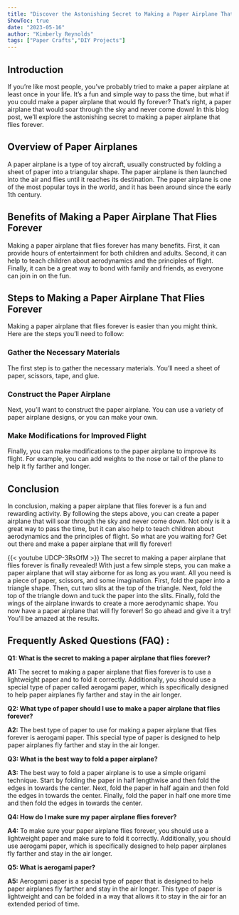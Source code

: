 ```yaml
---
title: "Discover the Astonishing Secret to Making a Paper Airplane That Flies Forever!"
ShowToc: true 
date: "2023-05-16"
author: "Kimberly Reynolds" 
tags: ["Paper Crafts","DIY Projects"]
---
```

## Introduction 

If you’re like most people, you’ve probably tried to make a paper airplane at least once in your life. It’s a fun and simple way to pass the time, but what if you could make a paper airplane that would fly forever? That’s right, a paper airplane that would soar through the sky and never come down! In this blog post, we’ll explore the astonishing secret to making a paper airplane that flies forever. 

## Overview of Paper Airplanes 

A paper airplane is a type of toy aircraft, usually constructed by folding a sheet of paper into a triangular shape. The paper airplane is then launched into the air and flies until it reaches its destination. The paper airplane is one of the most popular toys in the world, and it has been around since the early 1th century. 

## Benefits of Making a Paper Airplane That Flies Forever 

Making a paper airplane that flies forever has many benefits. First, it can provide hours of entertainment for both children and adults. Second, it can help to teach children about aerodynamics and the principles of flight. Finally, it can be a great way to bond with family and friends, as everyone can join in on the fun. 

## Steps to Making a Paper Airplane That Flies Forever 

Making a paper airplane that flies forever is easier than you might think. Here are the steps you’ll need to follow: 

### Gather the Necessary Materials 

The first step is to gather the necessary materials. You’ll need a sheet of paper, scissors, tape, and glue. 

### Construct the Paper Airplane 

Next, you’ll want to construct the paper airplane. You can use a variety of paper airplane designs, or you can make your own. 

### Make Modifications for Improved Flight 

Finally, you can make modifications to the paper airplane to improve its flight. For example, you can add weights to the nose or tail of the plane to help it fly farther and longer. 

## Conclusion 

In conclusion, making a paper airplane that flies forever is a fun and rewarding activity. By following the steps above, you can create a paper airplane that will soar through the sky and never come down. Not only is it a great way to pass the time, but it can also help to teach children about aerodynamics and the principles of flight. So what are you waiting for? Get out there and make a paper airplane that will fly forever!

{{< youtube UDCP-3RsOfM >}} 
The secret to making a paper airplane that flies forever is finally revealed! With just a few simple steps, you can make a paper airplane that will stay airborne for as long as you want. All you need is a piece of paper, scissors, and some imagination. First, fold the paper into a triangle shape. Then, cut two slits at the top of the triangle. Next, fold the top of the triangle down and tuck the paper into the slits. Finally, fold the wings of the airplane inwards to create a more aerodynamic shape. You now have a paper airplane that will fly forever! So go ahead and give it a try! You'll be amazed at the results.

## Frequently Asked Questions (FAQ) :
**Q1: What is the secret to making a paper airplane that flies forever?**

**A1:** The secret to making a paper airplane that flies forever is to use a lightweight paper and to fold it correctly. Additionally, you should use a special type of paper called aerogami paper, which is specifically designed to help paper airplanes fly farther and stay in the air longer.


**Q2: What type of paper should I use to make a paper airplane that flies forever?**

**A2:** The best type of paper to use for making a paper airplane that flies forever is aerogami paper. This special type of paper is designed to help paper airplanes fly farther and stay in the air longer.


**Q3: What is the best way to fold a paper airplane?**

**A3:** The best way to fold a paper airplane is to use a simple origami technique. Start by folding the paper in half lengthwise and then fold the edges in towards the center. Next, fold the paper in half again and then fold the edges in towards the center. Finally, fold the paper in half one more time and then fold the edges in towards the center.


**Q4: How do I make sure my paper airplane flies forever?**

**A4:** To make sure your paper airplane flies forever, you should use a lightweight paper and make sure to fold it correctly. Additionally, you should use aerogami paper, which is specifically designed to help paper airplanes fly farther and stay in the air longer.


**Q5: What is aerogami paper?**

**A5:** Aerogami paper is a special type of paper that is designed to help paper airplanes fly farther and stay in the air longer. This type of paper is lightweight and can be folded in a way that allows it to stay in the air for an extended period of time.






